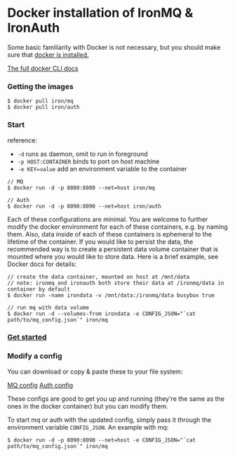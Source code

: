 # Docker installation of IronMQ & IronAuth

Some basic familiarity with Docker is not necessary, but you
should make sure that [docker is installed.](http://docs.docker.com/installation/#installation)

[The full docker CLI docs](https://docs.docker.com/reference/commandline/cli/)

### Getting the images

```
$ docker pull iron/mq
$ docker pull iron/auth
```


### Start

reference:

* `-d` runs as daemon, omit to run in foreground
* `-p HOST:CONTAINER` binds to port on host machine
* `-e KEY=value` add an environment variable to the container

```
// MQ
$ docker run -d -p 8080:8080 --net=host iron/mq

// Auth
$ docker run -d -p 8090:8090 --net=host iron/auth
```

Each of these configurations are minimal. You are welcome to further modify
the docker environment for each of these containers, e.g. by naming them.
Also, data inside of each of these containers is ephemeral to the lifetime of
the container. If you would like to persist the data, the recommended way
is to create a persistent data volume container that is mounted where you
would like to store data. Here is a brief example, see Docker docs for details:

```
// create the data container, mounted on host at /mnt/data 
// note: ironmq and ironauth both store their data at /ironmq/data in container by default
$ docker run -name irondata -v /mnt/data:/ironmq/data busybox true

// run mq with data volume
$ docker run -d --volumes-from irondata -e CONFIG_JSON="`cat path/to/mq_config.json`" iron/mq
```

### [Get started](getting_started.md)

### Modify a config

You can download or copy & paste these to your file system:

[MQ config](config_mq.json)
[Auth config](config_auth.json)

These configs are good to get you up and running (they're the same as
the ones in the docker container) but you can modify them.

To start mq or auth with the updated config, simply pass it through the
environment variable `CONFIG_JSON`. An example with mq:

```
$ docker run -d -p 8090:8090 --net=host -e CONFIG_JSON="`cat path/to/mq_config.json`" iron/mq
```
